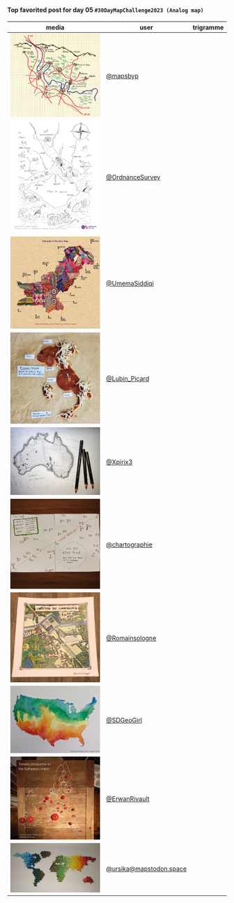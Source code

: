#### Top favorited post for day 05 `#30DayMapChallenge2023 (Analog map)`

| media | user | trigramme |
|-------|------|-----------|
|![image](uploads/79e0401ba92af01fba576f2a896c558d/image.png)|[@mapsbyp](https://twitter.com/mapsbyp/status/1721145887336845342)|  |
|![image](uploads/f1ae86963b0f0c2641765c5e7879b9ad/image.png)|[@OrdnanceSurvey](https://twitter.com/OrdnanceSurvey/status/1721149877462204624)|  |
|![image](uploads/ce538bf3994f7704cecf6cdd80bb7318/image.png)|[@UmemaSiddiqi](https://twitter.com/UmemaSiddiqi/status/1721137066925572155)|  |
|![image](uploads/c15f9b3b538193b1917551a20797bc27/image.png)|[@Lubin_Picard](https://twitter.com/Lubin_Picard/status/1721074877309038638)|  |
|![image](uploads/c9fd7227778fdd922b4fb62c36388b88/image.png)|[@Xpirix3](https://twitter.com/Xpirix3/status/1721221361585033644)|  |
|![image](uploads/105747101dd90c65d985c20a9be6814a/image.png)|[@chartographie](https://twitter.com/chartographie/status/1721431534568427963)|  |
|![image](uploads/8373368d7792e4036cfe0d2fe0bd45c5/image.png)|[@Romainsologne](https://twitter.com/Romainsologne/status/1721299073691447330)|  |
|![image](uploads/80a04f343da1ca4c04b32b2f3a79f55b/image.png)|[@SDGeoGirl](https://twitter.com/SDGeoGirl/status/1721275178314080714)|  |
|![image](uploads/245787e3b157af347423a73876119a64/image.png)|[@ErwanRivault](https://twitter.com/ErwanRivault/status/1721275486687433026)|  |
|![image](uploads/df75d9e3b4e25361863b42451179c57d/image.png)|[@ursika@mapstodon.space](https://mastodon.tetaneutral.net/@ursika@mapstodon.space/111357374562586786)|  |